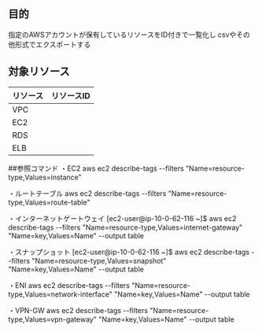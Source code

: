 ## 目的
指定のAWSアカウントが保有しているリソースをID付きで一覧化し
csvやその他形式でエクスポートする


## 対象リソース
| リソース | リソースID |
|--------|--------|
|VPC||
|EC2||
|RDS||
|ELB||


##参照コマンド
・EC2
aws ec2 describe-tags --filters "Name=resource-type,Values=instance"

・ルートテーブル
aws ec2 describe-tags --filters "Name=resource-type,Values=route-table"

・インターネットゲートウェイ
[ec2-user@ip-10-0-62-116 ~]$ aws ec2 describe-tags --filters "Name=resource-type,Values=internet-gateway" "Name=key,Values=Name" --output table

・スナップショット
[ec2-user@ip-10-0-62-116 ~]$ aws ec2 describe-tags --filters "Name=resource-type,Values=snapshot" "Name=key,Values=Name" --output table

・ENI
aws ec2 describe-tags --filters "Name=resource-type,Values=network-interface" "Name=key,Values=Name" --output table

・VPN-GW
aws ec2 describe-tags --filters "Name=resource-type,Values=vpn-gateway" "Name=key,Values=Name" --output table


